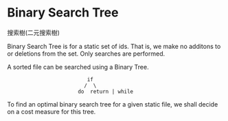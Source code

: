 # Binary Search Tree
搜索樹(二元搜索樹)

Binary Search Tree is for a static set of ids. That is, we make no additons to or deletions from the set. Only searches are performed.

A sorted file can be searched using a Binary Tree.


                              if
                             /  \
                           do  return | while

To find an optimal binary search tree for a given static file, we shall decide on a cost measure for this tree.
